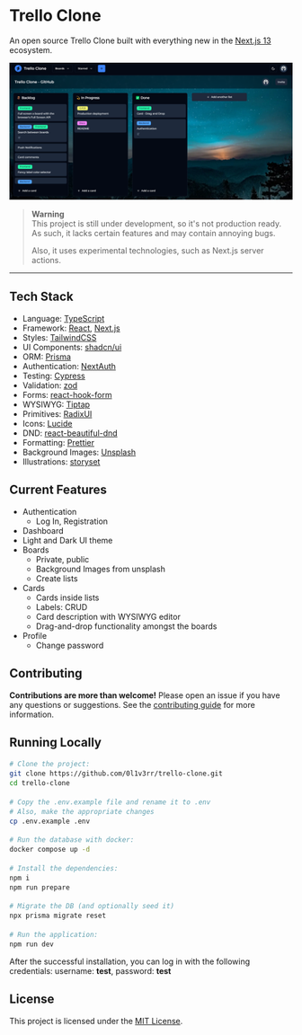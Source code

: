 # Trello Clone

An open source Trello Clone built with everything new in the [Next.js 13](https://github.com/vercel/next.js) ecosystem.

<img src="./docs/images/screenshot-1.png" alt="Screenshot">

> **Warning**  
> This project is still under development, so it's not production ready. As such, it lacks certain features and may contain annoying bugs.
>
> Also, it uses experimental technologies, such as Next.js server actions.

<hr />

## Tech Stack

- Language: [TypeScript](https://www.typescriptlang.org/)
- Framework: [React](https://react.dev/), [Next.js](https://nextjs.org/)
- Styles: [TailwindCSS](https://tailwindcss.com/)
- UI Components: [shadcn/ui](https://ui.shadcn.com/)
- ORM: [Prisma](https://www.prisma.io/)
- Authentication: [NextAuth](https://next-auth.js.org/)
- Testing: [Cypress](https://www.cypress.io/)
- Validation: [zod](https://zod.dev/)
- Forms: [react-hook-form](https://react-hook-form.com/)
- WYSIWYG: [Tiptap](https://tiptap.dev/)
- Primitives: [RadixUI](https://www.radix-ui.com/)
- Icons: [Lucide](https://lucide.dev/icons/)
- DND: [react-beautiful-dnd](https://github.com/atlassian/react-beautiful-dnd)
- Formatting: [Prettier](https://prettier.io/)
- Background Images: [Unsplash](https://unsplash.com/)
- Illustrations: [storyset](https://storyset.com/)

## Current Features

- Authentication
  - Log In, Registration
- Dashboard
- Light and Dark UI theme
- Boards
  - Private, public
  - Background Images from unsplash
  - Create lists
- Cards
  - Cards inside lists
  - Labels: CRUD
  - Card description with WYSIWYG editor
  - Drag-and-drop functionality amongst the boards
- Profile
  - Change password

## Contributing

**Contributions are more than welcome!** Please open an issue if you have any questions or suggestions. See the [contributing guide](./CONTRIBUTING.md) for more information.

## Running Locally

```sh
# Clone the project:
git clone https://github.com/0l1v3rr/trello-clone.git
cd trello-clone

# Copy the .env.example file and rename it to .env
# Also, make the appropriate changes
cp .env.example .env

# Run the database with docker:
docker compose up -d

# Install the dependencies:
npm i
npm run prepare

# Migrate the DB (and optionally seed it)
npx prisma migrate reset

# Run the application:
npm run dev
```

After the successful installation, you can log in with the following credentials: username: **test**, password: **test**

## License

This project is licensed under the [MIT License](./LICENSE).

